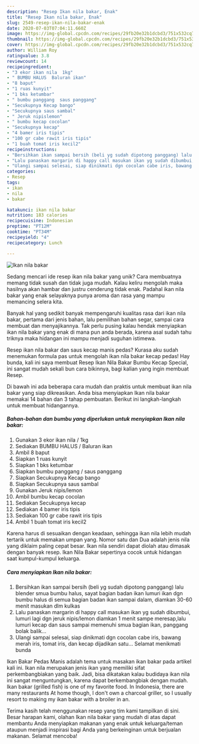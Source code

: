 ```yaml
---
description: "Resep Ikan nila bakar, Enak"
title: "Resep Ikan nila bakar, Enak"
slug: 2549-resep-ikan-nila-bakar-enak
date: 2020-07-03T07:04:11.660Z
image: https://img-global.cpcdn.com/recipes/29fb20e32b1dcbd3/751x532cq70/ikan-nila-bakar-foto-resep-utama.jpg
thumbnail: https://img-global.cpcdn.com/recipes/29fb20e32b1dcbd3/751x532cq70/ikan-nila-bakar-foto-resep-utama.jpg
cover: https://img-global.cpcdn.com/recipes/29fb20e32b1dcbd3/751x532cq70/ikan-nila-bakar-foto-resep-utama.jpg
author: William Roy
ratingvalue: 3.8
reviewcount: 14
recipeingredient:
- "3 ekor ikan nila  1kg"
- " BUMBU HALUS  Baluran ikan"
- "8 baput"
- "1 ruas kunyit"
- "1 bks ketumbar"
- " bumbu panggang  saus panggang"
- "Secukupnya Kecap bango"
- "Secukupnya saus sambal"
- " Jeruk nipislemon"
- " bumbu kecap cocolan"
- "Secukupnya kecap"
- "4 bamer iris tipis"
- "100 gr cabe rawit iris tipis"
- "1 buah tomat iris kecil2"
recipeinstructions:
- "Bersihkan ikan sampai bersih (beli yg sudah dipotong panggang) lalu blender smua bumbu halus, sayat bagian badan ikan lumuri ikan dgn bumbu halus di semua bagian badan ikan sampai dalam, diamkan 30-60 menit masukan dlm kulkas"
- "Lalu panaskan margarin di happy call masukan ikan yg sudah dibumbui, lumuri lagi dgn jeruk nipis/lemon diamkan 1 menit sampe meresap,lalu lumuri kecap dan saus sampai memenuhi smua bagian ikan, panggang bolak balik..."
- "Ulangi sampai selesai, siap dinikmati dgn cocolan cabe iris, bawang merah iris, tomat iris, dan kecap dijadikan satu... Selamat menikmati bunda"
categories:
- Resep
tags:
- ikan
- nila
- bakar

katakunci: ikan nila bakar 
nutrition: 183 calories
recipecuisine: Indonesian
preptime: "PT12M"
cooktime: "PT34M"
recipeyield: "4"
recipecategory: Lunch

---
```



![Ikan nila bakar](https://img-global.cpcdn.com/recipes/29fb20e32b1dcbd3/751x532cq70/ikan-nila-bakar-foto-resep-utama.jpg)

Sedang mencari ide resep ikan nila bakar yang unik? Cara membuatnya memang tidak susah dan tidak juga mudah. Kalau keliru mengolah maka hasilnya akan hambar dan justru cenderung tidak enak. Padahal ikan nila bakar yang enak selayaknya punya aroma dan rasa yang mampu memancing selera kita.

Banyak hal yang sedikit banyak mempengaruhi kualitas rasa dari ikan nila bakar, pertama dari jenis bahan, lalu pemilihan bahan segar, sampai cara membuat dan menyajikannya. Tak perlu pusing kalau hendak menyiapkan ikan nila bakar yang enak di mana pun anda berada, karena asal sudah tahu triknya maka hidangan ini mampu menjadi suguhan istimewa.

Resep ikan nila bakar dan saus kecap manis pedas? Kurasa aku sudah menemukan formula pas untuk mengolah ikan nila bakar kecap pedas! Hay bunda, kali ini saya membuat Resep Ikan Nila Bakar Bumbu Kecap Special, ini sangat mudah sekali bun cara bikinnya, bagi kalian yang ingin membuat Resep.


Di bawah ini ada beberapa cara mudah dan praktis untuk membuat ikan nila bakar yang siap dikreasikan. Anda bisa menyiapkan Ikan nila bakar memakai 14 bahan dan 3 tahap pembuatan. Berikut ini langkah-langkah untuk membuat hidangannya.

<!--inarticleads1-->

##### Bahan-bahan dan bumbu yang diperlukan untuk menyiapkan Ikan nila bakar:

1. Gunakan 3 ekor ikan nila / 1kg
1. Sediakan  BUMBU HALUS / Baluran ikan
1. Ambil 8 baput
1. Siapkan 1 ruas kunyit
1. Siapkan 1 bks ketumbar
1. Siapkan  bumbu panggang / saus panggang
1. Siapkan Secukupnya Kecap bango
1. Siapkan Secukupnya saus sambal
1. Gunakan  Jeruk nipis/lemon
1. Ambil  bumbu kecap cocolan
1. Sediakan Secukupnya kecap
1. Sediakan 4 bamer iris tipis
1. Sediakan 100 gr cabe rawit iris tipis
1. Ambil 1 buah tomat iris kecil2


Karena harus di sesuaikan dengan keadaan, sehingga ikan nila lebih mudah tertarik untuk memakan umpan yang. Nomor satu dan Dua adalah jenis nila yang diklaim paling cepat besar. Ikan nila sendiri dapat diolah atau dimasak dengan banyak resep. Ikan Nila Bakar sepertinya cocok untuk hidangan saat kumpul-kumpul keluarga. 

<!--inarticleads2-->

##### Cara menyiapkan Ikan nila bakar:

1. Bersihkan ikan sampai bersih (beli yg sudah dipotong panggang) lalu blender smua bumbu halus, sayat bagian badan ikan lumuri ikan dgn bumbu halus di semua bagian badan ikan sampai dalam, diamkan 30-60 menit masukan dlm kulkas
1. Lalu panaskan margarin di happy call masukan ikan yg sudah dibumbui, lumuri lagi dgn jeruk nipis/lemon diamkan 1 menit sampe meresap,lalu lumuri kecap dan saus sampai memenuhi smua bagian ikan, panggang bolak balik...
1. Ulangi sampai selesai, siap dinikmati dgn cocolan cabe iris, bawang merah iris, tomat iris, dan kecap dijadikan satu... Selamat menikmati bunda


Ikan Bakar Pedas Manis adalah tema untuk masakan ikan bakar pada artikel kali ini. Ikan nila merupakan jenis ikan yang memiliki sifat perkembangbiakan yang baik. Jadi, bisa dikatakan kalau budidaya ikan nila ini sangat menguntungkan, karena dapat berkembangbiak dengan mudah. Ikan bakar (grilled fish) is one of my favorite food. In Indonesia, there are many restaurants At home though, I don&#39;t own a charcoal griller, so I usually resort to making my ikan bakar with a broiler in an. 

Terima kasih telah menggunakan resep yang tim kami tampilkan di sini. Besar harapan kami, olahan Ikan nila bakar yang mudah di atas dapat membantu Anda menyiapkan makanan yang enak untuk keluarga/teman ataupun menjadi inspirasi bagi Anda yang berkeinginan untuk berjualan makanan. Selamat mencoba!
